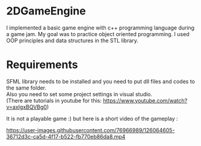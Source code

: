 # 2DGameEngine  
I implemented a basic game engine with c++ programming language during a game jam. 
My goal was to practice object oriented programming.
I used OOP principles and data structures in the STL library.  

# Requirements  
SFML library needs to be installed and you need to put dll files and codes to the same folder.  
Also you need to set some project settings in visual studio.  
(There are tutorials in youtube for this: https://www.youtube.com/watch?v=axIgxBQVBg0)   

 It is not a playable game :) but here is a short video of the gameplay :  

https://user-images.githubusercontent.com/76966989/126064605-36712d3c-ca5d-4f17-b522-fb770eb86da8.mp4  
